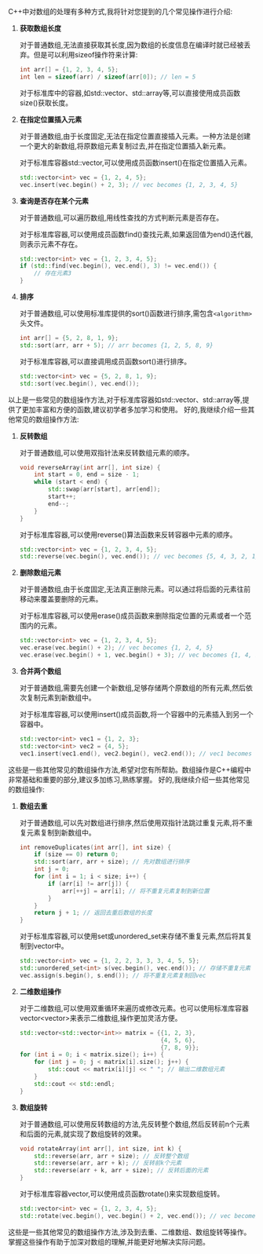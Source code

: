 C++中对数组的处理有多种方式,我将针对您提到的几个常见操作进行介绍:

1. **获取数组长度**

   对于普通数组,无法直接获取其长度,因为数组的长度信息在编译时就已经被丢弃。但是可以利用sizeof操作符来计算:

   ```cpp
   int arr[] = {1, 2, 3, 4, 5};
   int len = sizeof(arr) / sizeof(arr[0]); // len = 5
   ```

   对于标准库中的容器,如std::vector、std::array等,可以直接使用成员函数size()获取长度。

2. **在指定位置插入元素**

   对于普通数组,由于长度固定,无法在指定位置直接插入元素。一种方法是创建一个更大的新数组,将原数组元素复制过去,并在指定位置插入新元素。

   对于标准库容器std::vector,可以使用成员函数insert()在指定位置插入元素。

   ```cpp
   std::vector<int> vec = {1, 2, 4, 5};
   vec.insert(vec.begin() + 2, 3); // vec becomes {1, 2, 3, 4, 5}
   ```

3. **查询是否存在某个元素**

   对于普通数组,可以遍历数组,用线性查找的方式判断元素是否存在。

   对于标准库容器,可以使用成员函数find()查找元素,如果返回值为end()迭代器,则表示元素不存在。

   ```cpp
   std::vector<int> vec = {1, 2, 3, 4, 5};
   if (std::find(vec.begin(), vec.end(), 3) != vec.end()) {
       // 存在元素3
   }
   ```

4. **排序**

   对于普通数组,可以使用标准库提供的sort()函数进行排序,需包含`<algorithm>`头文件。

   ```cpp
   int arr[] = {5, 2, 8, 1, 9};
   std::sort(arr, arr + 5); // arr becomes {1, 2, 5, 8, 9}
   ```

   对于标准库容器,可以直接调用成员函数sort()进行排序。

   ```cpp
   std::vector<int> vec = {5, 2, 8, 1, 9};
   std::sort(vec.begin(), vec.end());
   ```

以上是一些常见的数组操作方法,对于标准库容器如std::vector、std::array等,提供了更加丰富和方便的函数,建议初学者多加学习和使用。
好的,我继续介绍一些其他常见的数组操作方法:

1. **反转数组**

   对于普通数组,可以使用双指针法来反转数组元素的顺序。

   ```cpp
   void reverseArray(int arr[], int size) {
       int start = 0, end = size - 1;
       while (start < end) {
           std::swap(arr[start], arr[end]);
           start++;
           end--;
       }
   }
   ```

   对于标准库容器,可以使用reverse()算法函数来反转容器中元素的顺序。

   ```cpp
   std::vector<int> vec = {1, 2, 3, 4, 5};
   std::reverse(vec.begin(), vec.end()); // vec becomes {5, 4, 3, 2, 1}
   ```

2. **删除数组元素**

   对于普通数组,由于长度固定,无法真正删除元素。可以通过将后面的元素往前移动来覆盖要删除的元素。

   对于标准库容器,可以使用erase()成员函数来删除指定位置的元素或者一个范围内的元素。

   ```cpp
   std::vector<int> vec = {1, 2, 3, 4, 5};
   vec.erase(vec.begin() + 2); // vec becomes {1, 2, 4, 5}
   vec.erase(vec.begin() + 1, vec.begin() + 3); // vec becomes {1, 4, 5}
   ```

3. **合并两个数组**

   对于普通数组,需要先创建一个新数组,足够存储两个原数组的所有元素,然后依次复制元素到新数组中。

   对于标准库容器,可以使用insert()成员函数,将一个容器中的元素插入到另一个容器中。

   ```cpp
   std::vector<int> vec1 = {1, 2, 3};
   std::vector<int> vec2 = {4, 5};
   vec1.insert(vec1.end(), vec2.begin(), vec2.end()); // vec1 becomes {1, 2, 3, 4, 5}
   ```

这些是一些其他常见的数组操作方法,希望对您有所帮助。数组操作是C++编程中非常基础和重要的部分,建议多加练习,熟练掌握。
好的,我继续介绍一些其他常见的数组操作:

1. **数组去重**

   对于普通数组,可以先对数组进行排序,然后使用双指针法跳过重复元素,将不重复元素复制到新数组中。

   ```cpp
   int removeDuplicates(int arr[], int size) {
       if (size == 0) return 0;
       std::sort(arr, arr + size); // 先对数组进行排序
       int j = 0;
       for (int i = 1; i < size; i++) {
           if (arr[i] != arr[j]) {
               arr[++j] = arr[i]; // 将不重复元素复制到新位置
           }
       }
       return j + 1; // 返回去重后数组的长度
   }
   ```

   对于标准库容器,可以使用set或unordered_set来存储不重复元素,然后将其复制到vector中。

   ```cpp
   std::vector<int> vec = {1, 2, 2, 3, 3, 3, 4, 5, 5};
   std::unordered_set<int> s(vec.begin(), vec.end()); // 存储不重复元素
   vec.assign(s.begin(), s.end()); // 将不重复元素复制回vec
   ```

2. **二维数组操作**

   对于二维数组,可以使用双重循环来遍历或修改元素。也可以使用标准库容器vector<vector<int>>来表示二维数组,操作更加灵活方便。

   ```cpp
   std::vector<std::vector<int>> matrix = {{1, 2, 3}, 
                                           {4, 5, 6},
                                           {7, 8, 9}};
   for (int i = 0; i < matrix.size(); i++) {
       for (int j = 0; j < matrix[i].size(); j++) {
           std::cout << matrix[i][j] << " "; // 输出二维数组元素
       }
       std::cout << std::endl;
   }
   ```

3. **数组旋转**

   对于普通数组,可以使用反转数组的方法,先反转整个数组,然后反转前n个元素和后面的元素,就实现了数组旋转的效果。

   ```cpp
   void rotateArray(int arr[], int size, int k) {
       std::reverse(arr, arr + size); // 反转整个数组
       std::reverse(arr, arr + k); // 反转前k个元素
       std::reverse(arr + k, arr + size); // 反转后面的元素
   }
   ```

   对于标准库容器vector,可以使用成员函数rotate()来实现数组旋转。

   ```cpp
   std::vector<int> vec = {1, 2, 3, 4, 5};
   std::rotate(vec.begin(), vec.begin() + 2, vec.end()); // vec becomes {3, 4, 5, 1, 2}
   ```

这些是一些其他常见的数组操作方法,涉及到去重、二维数组、数组旋转等操作。掌握这些操作有助于加深对数组的理解,并能更好地解决实际问题。